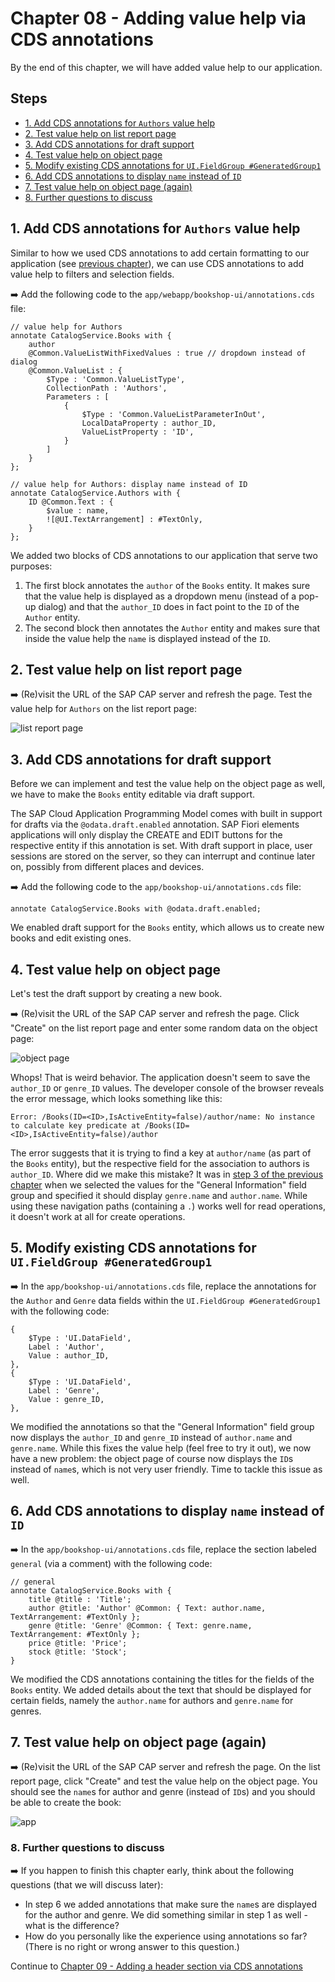 # Chapter 08 - Adding value help via CDS annotations

By the end of this chapter, we will have added value help to our application.

## Steps

- [1. Add CDS annotations for `Authors` value help](#1-add-cds-annotations-for-authors-value-help)<br>
- [2. Test value help on list report page](#2-test-value-help-on-list-report-page)<br>
- [3. Add CDS annotations for draft support](#3-add-cds-annotations-for-draft-support)<br>
- [4. Test value help on object page](#4-test-value-help-on-object-page)<br>
- [5. Modify existing CDS annotations for `UI.FieldGroup #GeneratedGroup1`](#5-modify-existing-cds-annotations-for-uifieldgroup-generatedgroup1)<br>
- [6. Add CDS annotations to display `name` instead of `ID`](#6-add-cds-annotations-to-display-name-instead-of-id)<br>
- [7. Test value help on object page (again)](#7-test-value-help-on-object-page-again)<br>
- [8. Further questions to discuss](#8-further-questions-to-discuss)<br>

## 1. Add CDS annotations for `Authors` value help

Similar to how we used CDS annotations to add certain formatting to our application (see [previous chapter](/chapters/07-formatting-via-cds-annotations)), we can use CDS annotations to add value help to filters and selection fields.

➡️ Add the following code to the `app/webapp/bookshop-ui/annotations.cds` file:

```cds
// value help for Authors
annotate CatalogService.Books with {
    author 
    @Common.ValueListWithFixedValues : true // dropdown instead of dialog
    @Common.ValueList : {
        $Type : 'Common.ValueListType',
        CollectionPath : 'Authors',
        Parameters : [
            {
                $Type : 'Common.ValueListParameterInOut',
                LocalDataProperty : author_ID,
                ValueListProperty : 'ID',
            }
        ]
    }
};

// value help for Authors: display name instead of ID
annotate CatalogService.Authors with {
    ID @Common.Text : {
        $value : name,
        ![@UI.TextArrangement] : #TextOnly,
    }
};
```

We added two blocks of CDS annotations to our application that serve two purposes:
1. The first block annotates the `author` of the `Books` entity. It makes sure that the value help is displayed as a dropdown menu (instead of a pop-up dialog) and that the `author_ID` does in fact point to the `ID` of the `Author` entity.
2. The second block then annotates the `Author` entity and makes sure that inside the value help the `name` is displayed instead of the `ID`.

## 2. Test value help on list report page

➡️ (Re)visit the URL of the SAP CAP server and refresh the page. Test the value help for `Authors` on the list report page:

![list report page](list-report-page.png)

## 3. Add CDS annotations for draft support

Before we can implement and test the value help on the object page as well, we have to make the `Books` entity editable via draft support.

The SAP Cloud Application Programming Model comes with built in support for drafts via the `@odata.draft.enabled` annotation. SAP Fiori elements applications will only display the CREATE and EDIT buttons for the respective entity if this annotation is set. With draft support in place, user sessions are stored on the server, so they can interrupt and continue later on, possibly from different places and devices.

➡️ Add the following code to the `app/bookshop-ui/annotations.cds` file:

```cds
annotate CatalogService.Books with @odata.draft.enabled;
```

We enabled draft support for the `Books` entity, which allows us to create new books and edit existing ones.

## 4. Test value help on object page

Let's test the draft support by creating a new book.

➡️ (Re)visit the URL of the SAP CAP server and refresh the page. Click "Create" on the list report page and enter some random data on the object page:

![object page](object-page.png)

Whops! That is weird behavior. The application doesn't seem to save the `author_ID` or `genre_ID` values. The developer console of the browser reveals the error message, which looks something like this:

```text
Error: /Books(ID=<ID>,IsActiveEntity=false)/author/name: No instance to calculate key predicate at /Books(ID=<ID>,IsActiveEntity=false)/author
```

The error suggests that it is trying to find a key at `author/name` (as part of the `Books` entity), but the respective field for the association to authors is `author_ID`. Where did we make this mistake? It was in [step 3 of the previous chapter](/chapters/07-formatting-via-cds-annotations/#3-add-cds-annotations-for-the-object-page) when we selected the values for the "General Information" field group and specified it should display `genre.name` and `author.name`. While using these navigation paths (containing a `.`) works well for read operations, it doesn't work at all for create operations.

## 5. Modify existing CDS annotations for `UI.FieldGroup #GeneratedGroup1`

➡️ In the `app/bookshop-ui/annotations.cds` file, replace the annotations for the `Author` and `Genre` data fields within the `UI.FieldGroup #GeneratedGroup1` with the following code:

```cds
{
    $Type : 'UI.DataField',
    Label : 'Author',
    Value : author_ID,
},
{
    $Type : 'UI.DataField',
    Label : 'Genre',
    Value : genre_ID,
},
```

We modified the annotations so that the "General Information" field group now displays the `author_ID` and `genre_ID` instead of `author.name` and `genre.name`. While this fixes the value help (feel free to try it out), we now have a new problem: the object page of course now displays the `ID`s instead of `name`s, which is not very user friendly. Time to tackle this issue as well.

## 6. Add CDS annotations to display `name` instead of `ID`

➡️ In the `app/bookshop-ui/annotations.cds` file, replace the section labeled `general` (via a comment) with the following code:

```cds
// general
annotate CatalogService.Books with {
    title @title : 'Title';
    author @title: 'Author' @Common: { Text: author.name, TextArrangement: #TextOnly };
    genre @title: 'Genre' @Common: { Text: genre.name, TextArrangement: #TextOnly };
    price @title: 'Price';
    stock @title: 'Stock';
}
```

We modified the CDS annotations containing the titles for the fields of the `Books` entity. We added details about the text that should be displayed for certain fields, namely the `author.name` for authors and `genre.name` for genres.   

## 7. Test value help on object page (again)

➡️ (Re)visit the URL of the SAP CAP server and refresh the page. On the list report page, click "Create" and test the value help on the object page. You should see the `name`s for author and genre (instead of `ID`s) and you should be able to create the book:

![app](app.png)

### 8. Further questions to discuss

➡️ If you happen to finish this chapter early, think about the following questions (that we will discuss later):

- In step 6 we added annotations that make sure the `name`s are displayed for the author and genre. We did something similar in step 1 as well - what is the difference?
- How do you personally like the experience using annotations so far? (There is no right or wrong answer to this question.)

Continue to [Chapter 09 - Adding a header section via CDS annotations](/chapters/09-header-section-via-cds-annotations/)

